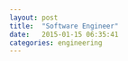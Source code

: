 ```yaml
---
layout: post
title:  "Software Engineer"
date:   2015-01-15 06:35:41
categories: engineering
---
```



